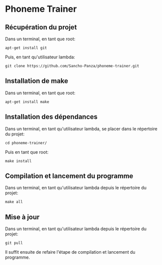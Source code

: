 # Phoneme Trainer

## Récupération du projet

Dans un terminal, en tant que root:

    apt-get install git

Puis, en tant qu'utilisateur lambda:

    git clone https://github.com/Sancho-Panza/phoneme-trainer.git

## Installation de make

Dans un terminal, en tant que root:

    apt-get install make

## Installation des dépendances

Dans un terminal, en tant qu'utilisateur lambda, se placer dans le répertoire du projet:

    cd phoneme-trainer/

Puis en tant que root:

    make install

## Compilation et lancement du programme

Dans un terminal, en tant qu'utilisateur lambda depuis le répertoire du projet:

    make all

## Mise à jour

Dans un terminal, en tant qu'utilisateur lambda depuis le répertoire du projet:

    git pull

Il suffit ensuite de refaire l'étape de compilation et lancement du programme.
